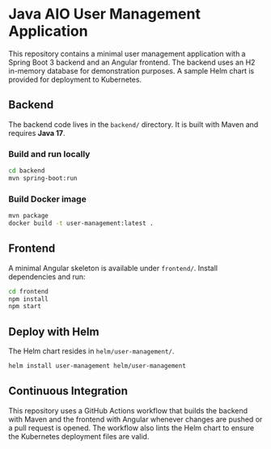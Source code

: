 # Java AIO User Management Application

This repository contains a minimal user management application with a Spring Boot 3 backend and an Angular frontend. The backend uses an H2 in-memory database for demonstration purposes. A sample Helm chart is provided for deployment to Kubernetes.

## Backend

The backend code lives in the `backend/` directory. It is built with Maven and requires **Java 17**.

### Build and run locally

```bash
cd backend
mvn spring-boot:run
```

### Build Docker image

```bash
mvn package
docker build -t user-management:latest .
```

## Frontend

A minimal Angular skeleton is available under `frontend/`. Install dependencies and run:

```bash
cd frontend
npm install
npm start
```

## Deploy with Helm

The Helm chart resides in `helm/user-management/`.

```bash
helm install user-management helm/user-management
```

## Continuous Integration

This repository uses a GitHub Actions workflow that builds the backend with Maven and the frontend with Angular whenever changes are pushed or a pull request is opened. The workflow also lints the Helm chart to ensure the Kubernetes deployment files are valid.
